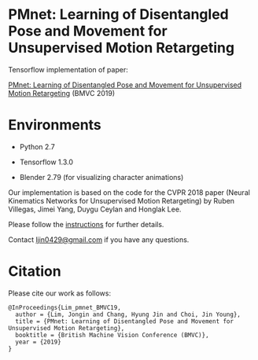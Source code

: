 # PMnet: Learning of Disentangled Pose and Movement for Unsupervised Motion Retargeting
Tensorflow implementation of paper:

[PMnet: Learning of Disentangled Pose and Movement for Unsupervised Motion Retargeting](https://bmvc2019.org/wp-content/uploads/papers/0997-paper.pdf) (BMVC 2019)


# Environments
* Python 2.7

* Tensorflow 1.3.0

* Blender 2.79 (for visualizing character animations)

Our implementation is based on the code for the CVPR 2018 paper (Neural Kinematics Networks for Unsupervised Motion Retargeting) by Ruben Villegas, Jimei Yang, Duygu Ceylan and Honglak Lee.

Please follow the [instructions](https://github.com/rubenvillegas/cvpr2018nkn) for further details. 

Contact ljin0429@gmail.com if you have any questions.

# Citation
Please cite our work as follows:

~~~
@InProceedings{Lim_pmnet_BMVC19,
  author = {Lim, Jongin and Chang, Hyung Jin and Choi, Jin Young},
  title = {PMnet: Learning of Disentangled Pose and Movement for Unsupervised Motion Retargeting},
  booktitle = {British Machine Vision Conference (BMVC)},
  year = {2019}
}
~~~


